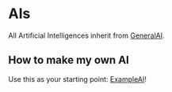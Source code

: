 AIs
===

All Artificial Intelligences inherit from [GeneralAI](./GeneralAI "GeneralAI").

How to make my own AI
---------------------
Use this as your starting point: [ExampleAI](./GeneralAI/ExampleAI "Minimalistic code for subclasses of GeneralAI")!
